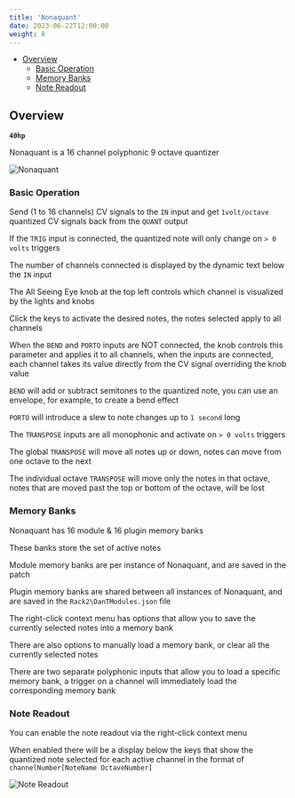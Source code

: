 ```yaml
---
title: 'Nonaquant'
date: 2023-06-22T12:00:00
weight: 8
---
```


- [Overview](#overview)
  - [Basic Operation](#basic-operation)
  - [Memory Banks](#memory-banks)
  - [Note Readout](#note-readout)

## Overview

**`40hp`**

Nonaquant is a 16 channel polyphonic 9 octave quantizer

![Nonaquant](https://library.vcvrack.com/screenshots/200/DanTModules/Nonaquant.png)

### Basic Operation

Send (1 to 16 channels) CV signals to the `IN` input and get `1volt/octave` quantized CV signals
back from the `QUANT` output

If the `TRIG` input is connected, the quantized note will only change on `> 0 volts` triggers

The number of channels connected is displayed by the dynamic text below the `IN` input

The All Seeing Eye knob at the top left controls which channel is visualized by the lights and knobs

Click the keys to activate the desired notes, the notes selected apply to all channels

When the `BEND` and `PORTO` inputs are NOT connected, the knob controls this parameter and applies
it to all channels, when the inputs are connected, each channel takes its value directly from the CV
signal overriding the knob value

`BEND` will add or subtract semitones to the quantized note, you can use an envelope, for example,
to create a bend effect

`PORTO` will introduce a slew to note changes up to `1 second` long

The `TRANSPOSE` inputs are all monophonic and activate on `> 0 volts` triggers

The global `TRANSPOSE` will move all notes up or down, notes can move from one octave to the next

The individual octave `TRANSPOSE` will move only the notes in that octave, notes that are moved past
the top or bottom of the octave, will be lost

### Memory Banks

Nonaquant has 16 module & 16 plugin memory banks

These banks store the set of active notes

Module memory banks are per instance of Nonaquant, and are saved in the patch

Plugin memory banks are shared between all instances of Nonaquant, and are saved in the
`Rack2\DanTModules.json` file

The right-click context menu has options that allow you to save the currently selected notes into a
memory bank

There are also options to manually load a memory bank, or clear all the currently selected notes

There are two separate polyphonic inputs that allow you to load a specific memory bank, a trigger on
a channel will immediately load the corresponding memory bank

### Note Readout

You can enable the note readout via the right-click context menu

When enabled there will be a display below the keys that show the quantized note selected for each
active channel in the format of `channelNumber[NoteName OctaveNumber]`

![Note Readout](/DanTModules-Manual/images/nonaquant-readout.png)
